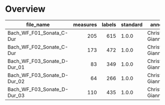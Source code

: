 

# Overview
|         file_name         |measures|labels|standard|     annotators      |reviewers|
|---------------------------|-------:|-----:|--------|---------------------|---------|
|Bach_WF_F01_Sonata_C-Dur   |     205|   615|1.0.0   |Christos Giannopoulos|         |
|Bach_WF_F02_Sonate_C-Dur   |     173|   472|1.0.0   |Christos Giannopoulos|         |
|Bach_WF_F03_Sonate_D-Dur_01|      83|   349|1.0.0   |Christos Giannopoulos|         |
|Bach_WF_F03_Sonate_D-Dur_02|      64|   266|1.0.0   |Christos Giannopoulos|         |
|Bach_WF_F03_Sonate_D-Dur_03|     110|   435|1.0.0   |Christos Giannopoulos|         |
